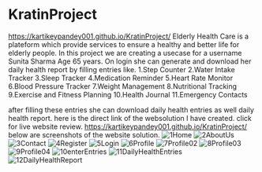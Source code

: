# KratinProject 
https://kartikeypandey001.github.io/KratinProject/
Elderly Health Care is a plateform which provide services to ensure a healthy and better life for elderly people. In this project we are creating a usecase for a username Sunita Sharma Age 65 years. On login she can generate and download her daily health report by filling entries like.
1.Step Counter
2.Water Intake Tracker
3.Sleep Tracker
4.Medication Reminder
5.Heart Rate Monitor
6.Blood Pressure Tracker
7.Weight Management
8.Nutritional Tracking
9.Exercise and Fitness Planning
10.Health Journal
11.Emergency Contacts

after filling these entries she can download  daily health entries as well daily health report.
here is the direct link of the websolution I have created.
click for live website review.
https://kartikeypandey001.github.io/KratinProject/
below are screenshots of the website solution.
![1Home](https://github.com/KartikeyPandey001/KratinProject/assets/136012474/7df3c7bd-fa21-4b26-a3c8-88552d653ce8)
![2AboutUs](https://github.com/KartikeyPandey001/KratinProject/assets/136012474/92a410f9-15f0-4735-ae8d-7c6cb175c2a1)
![3Contact](https://github.com/KartikeyPandey001/KratinProject/assets/136012474/e687b7a3-b6e8-423b-ac68-e589cfa9000a)
![4Register](https://github.com/KartikeyPandey001/KratinProject/assets/136012474/a95cee2d-de03-42e9-9c8f-c074f99cbc1b)
![5Login](https://github.com/KartikeyPandey001/KratinProject/assets/136012474/970586ca-c72b-45cc-8a2d-161239720ae1)
![6Profile](https://github.com/KartikeyPandey001/KratinProject/assets/136012474/e705a92a-95cc-4736-b543-0bb9e6936cdf)
![7Profile02](https://github.com/KartikeyPandey001/KratinProject/assets/136012474/a6d07842-5f43-4a7d-93b0-b42bc275ef27)
![8Profile03](https://github.com/KartikeyPandey001/KratinProject/assets/136012474/6e8873b7-cddc-4659-9ed8-070baa513793)
![9Profile04](https://github.com/KartikeyPandey001/KratinProject/assets/136012474/68602350-6649-45b1-ab39-51d4870be6f3)
![10enterEntries](https://github.com/KartikeyPandey001/KratinProject/assets/136012474/b2b496d4-9009-4115-a01a-3ddbc55269ae)
![11DailyHealthEntries](https://github.com/KartikeyPandey001/KratinProject/assets/136012474/c535d44b-670c-4a03-917d-b3315ca66e65)
![12DailyHealthReport](https://github.com/KartikeyPandey001/KratinProject/assets/136012474/b6cc3513-a5e0-43b7-ad9e-ba9e5e994bb5)



